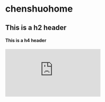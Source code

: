 # chenshuohome

## This is a h2 header

#### This is a h4 header

![查看另一个文件请点击这里](https://github.com/xia-yulong/PETask/blob/main/README.md)
